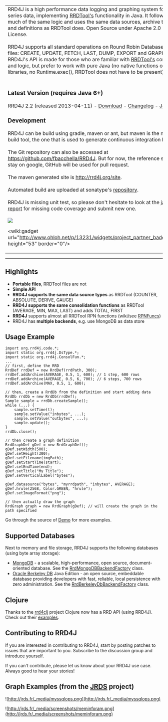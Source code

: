 <table cellpadding='0' border='0' cellspacing='0'>
<tr>
<td valign='top'>
RRD4J is a high performance data logging and graphing system for time series data, implementing <a href='http://oss.oetiker.ch/rrdtool/'>RRDTool's</a> functionality in Java. It follows much of the same logic and uses the same data sources, archive types and definitions as RRDTool does. Open Source under Apache 2.0 License.<br>
<br>
RRD4J supports all standard operations on Round Robin Database (RRD) files: CREATE, UPDATE, FETCH, LAST, DUMP, EXPORT and GRAPH. RRD4J's API is made for those who are familiar with <a href='http://oss.oetiker.ch/rrdtool/'>RRDTool's</a> concepts and logic, but prefer to work with pure Java (no native functions or libraries, no Runtime.exec(), RRDTool does not have to be present).<br>
<br>
<h3>Latest Version (requires Java 6+)</h3>
RRD4J 2.2 (released 2013-04-11) - <a href='http://code.google.com/p/rrd4j/downloads/list'>Download</a> - <a href='http://rrd4j.googlecode.com/git-history/2.2/changelog.txt'>Changelog</a> - <a href='http://rrd4j.googlecode.com/git-history/2.2/javadoc/reference/packages.html'>Javadoc</a>


<h3>Development</h3>
RRD4J can be build using gradle, maven or ant, but maven is the main build tool, the one that is used to generate continuous integration build.<br>
<br>
The Git repository can also be accessed at <a href='https://github.com/fbacchella/RRD4J'>https://github.com/fbacchella/RRD4J</a>. But for now, the reference site will stay on google, GitHub will be used for pull request.<br>
<br>
The maven generated site is <a href='http://rrd4j.org/site'>http://rrd4j.org/site</a>.<br>
<br>
Automated build are uploaded at sonatype's <a href='https://oss.sonatype.org/content/repositories/snapshots/org/rrd4j/rrd4j'>repository</a>.<br>
<br>
RRD4J is missing unit test, so please don't hesitate to look at the <a href='http://rrd4j.org/site/jacoco'>jacoco report</a> for missing code coverage and submit new one.<br>
<br>
<a href='http://jrds.fr/jenkins/job/rrd4j/'><img src='http://jrds.fr/jenkins/job/rrd4j/badge/icon?file=.png' /></a>

<wiki:gadget url="http://www.ohloh.net/p/13231/widgets/project_partner_badge.xml" height="53" border="0"/><br>
</td>
<td>
<table cellpadding='5' border='0'>
<tr>
<td>
<img src='http://rrd4j.googlecode.com/git/demo.png' />
</td>
</tr>
</table>
</td>
</tr>
</table>


---


## Highlights ##

  * **Portable files**, RRDTool files are not
  * **Simple API**
  * **RRD4J supports the same data source types** as RRDTool (COUNTER, ABSOLUTE, DERIVE, GAUGE)
  * **RRD4J supports the same consolidation functions** as RRDTool (AVERAGE, MIN, MAX, LAST) and adds TOTAL, FIRST
  * **RRD4J** supports almost all RRDTool RPN functions (wiki/see [RPNFuncs](RPNFuncs))
  * RRD4J has **multiple backends**, e.g. use MongoDB as data store

## Usage Example ##
```
import org.rrd4j.code.*;
import static org.rrd4j.DsType.*;
import static org.rrd4j.ConsolFun.*;
...
// first, define the RRD
RrdDef rrdDef = new RrdDef(rrdPath, 300);
rrdDef.addArchive(AVERAGE, 0.5, 1, 600); // 1 step, 600 rows
rrdDef.addArchive(AVERAGE, 0.5, 6, 700); // 6 steps, 700 rows
rrdDef.addArchive(MAX, 0.5, 1, 600);

// then, create a RrdDb from the definition and start adding data
RrdDb rrdDb = new RrdDb(rrdDef);
Sample sample = rrdDb.createSample();
while (...) {
    sample.setTime(t);
    sample.setValue("inbytes", ...);
    sample.setValue("outbytes", ...);
    sample.update();
}
rrdDb.close();

// then create a graph definition
RrdGraphDef gDef = new RrdGraphDef();
gDef.setWidth(500);
gDef.setHeight(300);
gDef.setFilename(imgPath);
gDef.setStartTime(start);
gDef.setEndTime(end);
gDef.setTitle("My Title");
gDef.setVerticalLabel("bytes");

gDef.datasource("bytes", "myrrdpath", "inbytes", AVERAGE);
gDef.hrule(2568, Color.GREEN, "hrule");
gDef.setImageFormat("png");

// then actually draw the graph
RrdGraph graph = new RrdGraph(gDef); // will create the graph in the path specified
```

Go through the source of [Demo](http://rrd4j.googlecode.com/svn/trunk/src/main/java/org/rrd4j/demo/Demo.java) for more examples.
## Supported Databases ##
Next to memory and file storage, RRD4J supports the following databases (using byte array storage):

  * [MongoDB](http://www.mongodb.org/) - a scalable, high-performance, open source, document-oriented database. See the [RrdMongoDBBackendFactory](http://code.google.com/p/rrd4j/source/browse/trunk/src/main/java/org/rrd4j/core/RrdMongoDBBackendFactory.java) class.
  * [Oracle Berkeley DB](http://www.oracle.com/technetwork/database/berkeleydb/overview/index-093405.html) Java Edition -  an open source, embeddable database providing developers with fast, reliable, local persistence with zero administration. See the [RrdBerkeleyDbBackendFactory](http://code.google.com/p/rrd4j/source/browse/trunk/src/main/java/org/rrd4j/core/RrdBerkeleyDbBackendFactory.java) class.

## Clojure ##

Thanks to the [rrd4clj](https://github.com/maoe/rrd4clj) project Clojure now has a RRD API (using RRD4J). Check out their [examples](https://github.com/maoe/rrd4clj/blob/master/src/clj/rrd4clj/examples.clj).

## Contributing to RRD4J ##

If you are interested in contributing to RRD4J, start by posting patches to issues that are important to you. Subscribe to the discussion group and introduce yourself.

If you can't contribute, please let us know about your RRD4J use case. Always good to hear your stories!

## Graph Examples (from the [JRDS](http://jrds.fr/) project) ##

![http://jrds.fr/_media/myssqlops.png](http://jrds.fr/_media/myssqlops.png)

![http://jrds.fr/_media/screenshots/meminforam.png](http://jrds.fr/_media/screenshots/meminforam.png)
